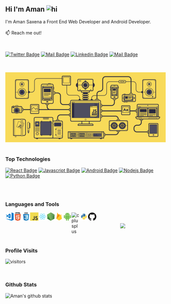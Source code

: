 ## Hi I'm Aman <img src="https://user-images.githubusercontent.com/1303154/88677602-1635ba80-d120-11ea-84d8-d263ba5fc3c0.gif" width="34px" alt="hi">

I'm Aman Saxena a Front End Web Developer and Android Developer.
<br />
<br />
:mailbox: Reach me out!

<br />

[![Twitter Badge](https://img.shields.io/badge/-@amansaxena001-1ca0f1?style=flat&labelColor=1ca0f1&logo=twitter&logoColor=white&link=https://twitter.com/amansaxena001)](https://twitter.com/amansaxena001) [![Mail Badge](https://img.shields.io/badge/-amansaxena-c0392b?style=flat&labelColor=c0392b&logo=gmail&logoColor=white)](mailto:saxenaaman202001@gmail.com) [![Linkedin Badge](https://img.shields.io/badge/-amansaxena1-0e76a8?style=flat&labelColor=0e76a8&logo=linkedin&logoColor=white)](https://www.linkedin.com/in/aman-saxena-7307751a9/) [![Mail Badge](https://img.shields.io/badge/@a.man.saxena-e84393?style=flat&labelColor=e84393&logo=instagram&logoColor=white)](https://www.instagram.com/a.man.saxena/)

<br />
<br />

<img src="https://raw.githubusercontent.com/amansaxena1/amansaxena1/master/amansaxena.gif">
<br />
<br />


### Top Technologies

[![React Badge](https://img.shields.io/badge/-React-61DBFB?style=for-the-badge&labelColor=black&logo=react&logoColor=61DBFB)](#) [![Javascript Badge](https://img.shields.io/badge/-Javascript-F0DB4F?style=for-the-badge&labelColor=black&logo=javascript&logoColor=F0DB4F)](#) [![Android Badge](https://img.shields.io/badge/-Android-3C873A?style=for-the-badge&labelColor=black&logo=android&logoColor=3C873A)](#) [![Nodejs Badge](https://img.shields.io/badge/-Nodejs-007acc?style=for-the-badge&labelColor=black&logo=node.js&logoColor=007acc)](#)  [![Python Badge](https://img.shields.io/badge/-Python-e535ab?style=for-the-badge&labelColor=black&logo=python&logoColor=e535ab)](#)

<br />
<br />

### Languages and Tools

<img align="left" alt="Visual Studio Code" width="26px" src="https://raw.githubusercontent.com/github/explore/80688e429a7d4ef2fca1e82350fe8e3517d3494d/topics/visual-studio-code/visual-studio-code.png" />
<img align="left" alt="HTML" width="26px" src="https://raw.githubusercontent.com/github/explore/80688e429a7d4ef2fca1e82350fe8e3517d3494d/topics/html/html.png" />
<img align="left" alt="CSS" width="26px" src="https://raw.githubusercontent.com/github/explore/80688e429a7d4ef2fca1e82350fe8e3517d3494d/topics/css/css.png" />
<img align="left" alt="JavaScript" width="26px" src="https://raw.githubusercontent.com/github/explore/80688e429a7d4ef2fca1e82350fe8e3517d3494d/topics/javascript/javascript.png" />
<img align="left" alt="React" width="26px" src="https://raw.githubusercontent.com/github/explore/80688e429a7d4ef2fca1e82350fe8e3517d3494d/topics/react/react.png" />
<img align="left" alt="Node.js" width="26px" src="https://raw.githubusercontent.com/github/explore/80688e429a7d4ef2fca1e82350fe8e3517d3494d/topics/nodejs/nodejs.png" />
<img align="left" alt="Firebase" width="26px" src="https://raw.githubusercontent.com/github/explore/78df643247d429f6cc873026c0622819ad797942/topics/firebase/firebase.png" />
<img align="left" alt="Android" width="26px" src="https://raw.githubusercontent.com/github/explore/80688e429a7d4ef2fca1e82350fe8e3517d3494d/topics/android/android.png" />
<img align="left" alt="cplusplus" width="26" src="https://devicons.github.io/devicon/devicon.git/icons/cplusplus/cplusplus-original.svg" />
<img align="left" alt="python" width="26px" src="https://raw.githubusercontent.com/github/explore/80688e429a7d4ef2fca1e82350fe8e3517d3494d/topics/python/python.png" />
<img align="left" alt="GitHub" width="26px" src="https://raw.githubusercontent.com/github/explore/78df643247d429f6cc873026c0622819ad797942/topics/github/github.png" />

<br />
<br />

<div align="center">
  <img src="https://user-images.githubusercontent.com/65945317/101934714-f9e47700-3c03-11eb-86a7-045d18eba9cb.gif" width="750">
</div>

<br />
<br />


### Profile Visits 

![visitors](https://visitor-badge.glitch.me/badge?page_id=amansaxena1.amansaxena1)

<br />

### Github Stats

![Aman's github stats](https://github-readme-stats.vercel.app/api?username=amansaxena1&count_private=true&theme=tokyonight&hide=contribs,prs)

